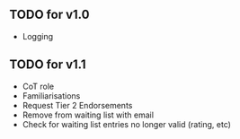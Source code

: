 ## TODO for v1.0
- Logging

## TODO for v1.1
- CoT role
- Familiarisations
- Request Tier 2 Endorsements
- Remove from waiting list with email
- Check for waiting list entries no longer valid (rating, etc)
